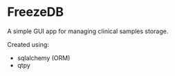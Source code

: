 # FreezeDB
A simple GUI app for managing clinical samples storage.

Created using: 
* sqlalchemy (ORM)
* qtpy
